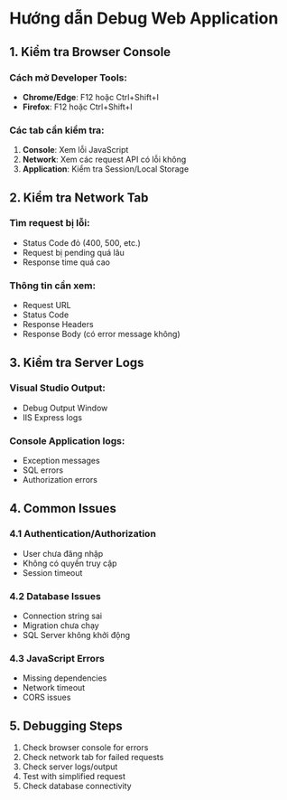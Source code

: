 # Hướng dẫn Debug Web Application

## 1. Kiểm tra Browser Console

### Cách mở Developer Tools:
- **Chrome/Edge**: F12 hoặc Ctrl+Shift+I
- **Firefox**: F12 hoặc Ctrl+Shift+I

### Các tab cần kiểm tra:
1. **Console**: Xem lỗi JavaScript
2. **Network**: Xem các request API có lỗi không
3. **Application**: Kiểm tra Session/Local Storage

## 2. Kiểm tra Network Tab

### Tìm request bị lỗi:
- Status Code đỏ (400, 500, etc.)
- Request bị pending quá lâu
- Response time quá cao

### Thông tin cần xem:
- Request URL
- Status Code
- Response Headers
- Response Body (có error message không)

## 3. Kiểm tra Server Logs

### Visual Studio Output:
- Debug Output Window
- IIS Express logs

### Console Application logs:
- Exception messages
- SQL errors
- Authorization errors

## 4. Common Issues

### 4.1 Authentication/Authorization
- User chưa đăng nhập
- Không có quyền truy cập
- Session timeout

### 4.2 Database Issues
- Connection string sai
- Migration chưa chạy
- SQL Server không khởi động

### 4.3 JavaScript Errors
- Missing dependencies
- Network timeout
- CORS issues

## 5. Debugging Steps

1. Check browser console for errors
2. Check network tab for failed requests
3. Check server logs/output
4. Test with simplified request
5. Check database connectivity
